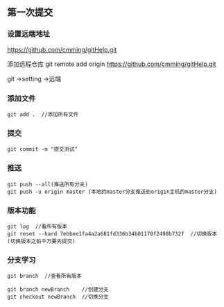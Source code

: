 ## 第一次提交
### 设置远端地址
https://github.com/cmming/gitHelp.git

添加远程仓库
git remote add origin https://github.com/cmming/gitHelp.git

git ->setting ->远端


### 添加文件 
    git add .  //添加所有文件

### 提交 
    git commit -m "提交测试"

### 推送
    git push --all(推送所有分支)
    git push -u origin master (本地的master分支推送到origin主机的master分支)


### 版本功能

    git log  //看所有版本
    git reset --hard 7ebbee1fa4a2a681fd336b34b01170f2490b732f  //切换版本  (切换版本之前千万要先提交)

### 分支学习

    git branch  //查看所有版本

    git branch newBranch    //创建分支
    git checkout newBranch  //切换分支